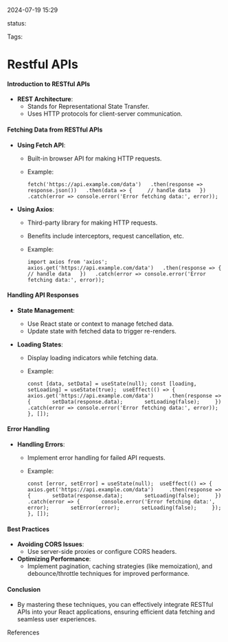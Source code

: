 
2024-07-19 15:29

status: 

Tags:

# Restful APIs

#### Introduction to RESTful APIs

- **REST Architecture**:
    - Stands for Representational State Transfer.
    - Uses HTTP protocols for client-server communication.

#### Fetching Data from RESTful APIs

- **Using Fetch API**:
    
    - Built-in browser API for making HTTP requests.
    - Example: 
        
        `fetch('https://api.example.com/data')   .then(response => response.json())   .then(data => {     // handle data   })   .catch(error => console.error('Error fetching data:', error));`
        
- **Using Axios**:
    
    - Third-party library for making HTTP requests.
    - Benefits include interceptors, request cancellation, etc.
    - Example: 
        
        `import axios from 'axios';  axios.get('https://api.example.com/data')   .then(response => {     // handle data   })   .catch(error => console.error('Error fetching data:', error));`
        

#### Handling API Responses

- **State Management**:
    
    - Use React state or context to manage fetched data.
    - Update state with fetched data to trigger re-renders.
- **Loading States**:
    
    - Display loading indicators while fetching data.
    - Example: 
        
        `const [data, setData] = useState(null); const [loading, setLoading] = useState(true);  useEffect(() => {   axios.get('https://api.example.com/data')     .then(response => {       setData(response.data);       setLoading(false);     })     .catch(error => console.error('Error fetching data:', error)); }, []);`
        

#### Error Handling

- **Handling Errors**:
    - Implement error handling for failed API requests.
    - Example: 
        
        `const [error, setError] = useState(null);  useEffect(() => {   axios.get('https://api.example.com/data')     .then(response => {       setData(response.data);       setLoading(false);     })     .catch(error => {       console.error('Error fetching data:', error);       setError(error);       setLoading(false);     }); }, []);`
        

#### Best Practices

- **Avoiding CORS Issues**:
    - Use server-side proxies or configure CORS headers.
- **Optimizing Performance**:
    - Implement pagination, caching strategies (like memoization), and debounce/throttle techniques for improved performance.

#### Conclusion

- By mastering these techniques, you can effectively integrate RESTful APIs into your React applications, ensuring efficient data fetching and seamless user experiences.

References
